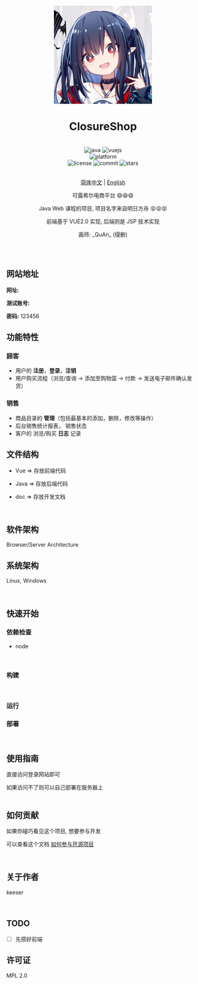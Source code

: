 <div align="center">

<img alt="LOGO" src="assets/closure.jpg" width="256" height="256" />

# ClosureShop

<br>

<div>
    <img alt="java" src="https://img.shields.io/badge/java-11-%2300599C">
    <img alt="vuejs" src="https://img.shields.io/badge/vuejs-2.x-blue">
</div>
<div>
    <img alt="platform" src="https://img.shields.io/badge/platform-Windows%20%7C%20Linux%20-blueviolet">
</div>
<div>
    <img alt="license" src="https://img.shields.io/github/license/Skeeser/ClosureShop">
    <img alt="commit" src="https://img.shields.io/github/commit-activity/m/Skeeser/ClosureShop?color=%23ff69b4">
    <img alt="stars" src="https://img.shields.io/github/stars/Skeeser/ClosureShop?style=social">
</div>
<br>

[简体中文](README.md) | [English](README_EN.md)

可露希尔电商平台 :smile::smile::smile:

Java Web 课程的项目, 项目名字来自明日方舟 :stuck_out_tongue_closed_eyes::stuck_out_tongue_closed_eyes::stuck_out_tongue_closed_eyes:

前端基于 VUE2.0 实现, 后端则是 JSP 技术实现

画师: \_QuAn\_ (侵删)

<br>

</div>

<br>

## 网站地址

**网址:**

**测试账号:**

**密码:** 123456

## 功能特性

### 顾客

- 用户的 **注册**，**登录**，**注销**
- 用户购买流程（浏览/查询 -> 添加至购物篮 -> 付款 -> 发送电子邮件确认发货）

### 销售

- 商品目录的 **管理**（包括最基本的添加，删除，修改等操作）
- 后台销售统计报表， 销售状态
- 客户的 浏览/购买 **日志** 记录

## 文件结构

- Vue => 存放前端代码

- Java => 存放后端代码

- doc => 存放开发文档

<br>

## 软件架构

Browser/Server Architecture
<br>

## 系统架构

Linux, Windows

<br>

## 快速开始

### 依赖检查

- node

  <br>

### 构建

<!-- 描述如何构建该项目 -->
<br>

### 运行

<!-- 描述如何运行该项目 -->

### 部署

<br>

## 使用指南

直接访问登录网站即可

如果访问不了则可以自己部署在服务器上  
<br>

## 如何贡献

如果你碰巧看见这个项目, 想要参与开发

可以查看这个文档 [如何参与开源项目](doc/github参与开源项目流程.md)

<br>

## 关于作者

keeser

<br>

## TODO

- [ ] 先搭好前端
      <br>

## 许可证

MPL 2.0
